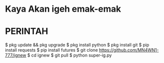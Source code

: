 # Kaya Akan igeh emak-emak
# PERINTAH
$ pkg update && pkg upgrade
$ pkg install python
$ pkg install git
$ pip install requests
$ pip install futures
$ git clone https://github.com/MN4WN1-777/ignew
$ cd ignew
$ git pull
$ python super-ig.py

